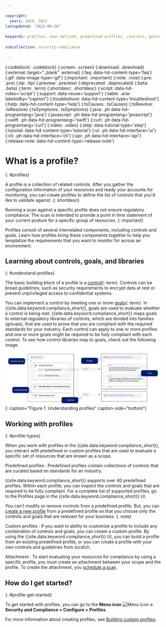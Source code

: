 ```yaml
---

copyright:
  years: 2020, 2022
lastupdated: "2022-09-19"

keywords: profiles, user-defined, predefined profiles, controls, goals, nist, best practices, security, compliance

subcollection: security-compliance

---
```


{:codeblock: .codeblock}
{:screen: .screen}
{:download: .download}
{:external: target="_blank" .external}
{:faq: data-hd-content-type='faq'}
{:gif: data-image-type='gif'}
{:important: .important}
{:note: .note}
{:pre: .pre}
{:tip: .tip}
{:preview: .preview}
{:deprecated: .deprecated}
{:beta: .beta}
{:term: .term}
{:shortdesc: .shortdesc}
{:script: data-hd-video='script'}
{:support: data-reuse='support'}
{:table: .aria-labeledby="caption"}
{:troubleshoot: data-hd-content-type='troubleshoot'}
{:help: data-hd-content-type='help'}
{:tsCauses: .tsCauses}
{:tsResolve: .tsResolve}
{:tsSymptoms: .tsSymptoms}
{:java: .ph data-hd-programlang='java'}
{:javascript: .ph data-hd-programlang='javascript'}
{:swift: .ph data-hd-programlang='swift'}
{:curl: .ph data-hd-programlang='curl'}
{:video: .video}
{:step: data-tutorial-type='step'}
{:tutorial: data-hd-content-type='tutorial'}
{:ui: .ph data-hd-interface='ui'}
{:cli: .ph data-hd-interface='cli'}
{:api: .ph data-hd-interface='api'}
{:release-note: data-hd-content-type='release-note'}


# What is a profile?
{: #profiles}

A profile is a collection of related controls. After you gather the configuration information of your resources and ready your accounts for monitoring, you can create profiles to define the list of controls that you'd like to validate against.
{: shortdesc} 


Running a scan against a specific profile does not ensure regulatory compliance. The scan is intended to provide a point in time statement of your current posture for a specific group of resources.
{: important}


Profiles consist of several interrelated components, including controls and goals. Learn how profiles bring these components together to help you templatize the requirements that you want to monitor for across an environment.

## Learning about controls, goals, and libraries
{: #understand-profiles}

The basic building block of a profile is a [control](#x2018434){: term}. Controls can be broad guidelines, such as security requirements to encrypt data at rest or prevent unprivileged access to confidential systems.

You can implement a control by meeting one or more [goals](#x2117978){: term}. In {{site.data.keyword.compliance_short}}, goals are used to evaluate whether a control is being met. {{site.data.keyword.compliance_short}} maps goals to external regulatory libraries of controls, which are divided into families (groups), that are used to prove that you are compliant with the required standards for your industry. Each control can apply to one or more profiles and one or more goals might be required to be fully compliant with each control. To see how control libraries map to goals, check out the following image.

![Profile layout shown in diagram format. The information that is shown in the image is described in the surrounding text.](/images/profiles.svg){: caption="Figure 1. Understanding profiles" caption-side="bottom"}



## Working with profiles
{: #profile-types}

When you work with profiles in the {{site.data.keyword.compliance_short}}, you interact with predefined or custom profiles that are used to evaluate a specific set of resources that are known as a scope.

Predefined profiles
:   Predefined profiles contain collections of controls that are curated based on standards for an industry. 

   {{site.data.keyword.compliance_short}} supports over 40 predefined profiles. Within each profile, you can inspect the controls and goals that are required to be fully compliant. For a complete list of supported profiles, go to the Profiles page in the {{site.data.keyword.compliance_short}} UI.

   You can't modify or remove controls from a predefined profile. But, you can [create a new profile](/docs/security-compliance?topic=security-compliance-custom-profiles) from a predefined profile so that you choose only the controls and goals that are relevant for your business.
   {: note}


Custom profiles
:   If you want to ability to customize a profile to include any combination of controls and goals, you can create a custom profile. By using the {{site.data.keyword.compliance_short}} UI, you can build a profile from an existing predefined profile, or you can create a profile with your own controls and guidelines from scratch.


Attachment
:   To start evaluating your resources for compliance by using a specific profile, you must create an attachment between your scope and the profile. To create the attachment, you [schedule a scan](/docs/security-compliance?topic=security-compliance-schedule-scan). 



## How do I get started?
{: #profile-get-started}

To get started with profiles, you can go to the **Menu icon** ![Menu icon](../icons/icon_hamburger.svg) **> Security and Compliance > Configure > Profiles**.

For more information about creating profiles, see [Building custom profiles](/docs/security-compliance?topic=security-compliance-custom-profiles).

